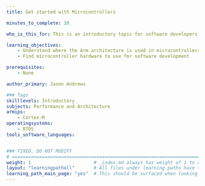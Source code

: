 ```yaml
---
title: Get started with Microcontrollers

minutes_to_complete: 10

who_is_this_for: This is an introductory topic for software developers working on microcontroller applications and new to the Arm architecture.

learning_objectives:
    - Understand where the Arm architecture is used in microcontrollers
    - Find microcontroller hardware to use for software development

prerequisites:
    - None

author_primary: Jason Andrews

### Tags
skilllevels: Introductory
subjects: Performance and Architecture
armips:
    - Cortex-M
operatingsystems:
    - RTOS
tools_software_languages:


### FIXED, DO NOT MODIFY
# ================================================================================
weight: 1                       # _index.md always has weight of 1 to order correctly
layout: "learningpathall"       # All files under learning paths have this same wrapper
learning_path_main_page: "yes"  # This should be surfaced when looking for related content. Only set for _index.md of learning path content.
---
```

